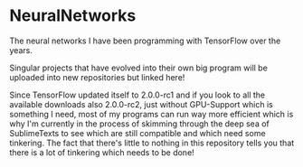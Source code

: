 # NeuralNetworks
The neural networks I have been programming with TensorFlow over the years.

Singular projects that have evolved into their own big program will be uploaded into new repositories but linked here! 

Since TensorFlow updated itself to 2.0.0-rc1 and if you look to all the available downloads also 2.0.0-rc2, just without GPU-Support which is something I need, most of my programs can run way more efficient which is why I'm currently in the process of skimming through the deep sea of SublimeTexts to see which are still compatible and which need some tinkering. The fact that there's little to nothing in this repository tells you that there is a lot of tinkering which needs to be done! 

